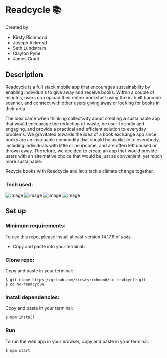# Readcycle :books:

Created by:

- Kirsty Richmond
- Joseph Ackroyd
- Seth Lundstram
- Clayton Pyne
- James Grant

## Description

Readcycle is a full stack mobile app that encourages sustainability by enabling individuals to give away and receive books. Within a couple of minutes, users can upload their entire bookshelf using the in-built barcode scanner, and connect with other users giving away or looking for books in their area.

The idea came when thinking collectivity about creating a sustainable app that would encourage the reduction of waste, be user-friendly and engaging, and provide a practical and efficient solution to everyday problems. We gravitated towards the idea of a book exchange app since books are an invaluable commodity that should be available to everybody, including individuals with little or no income, and are often left unused or thrown away. Therefore, we decided to create an app that would provide users with an alternative choice that would be just as convenient, yet much more sustainable.

Recycle books with Readcycle and let’s tackle climate change together.

### Tech used:

![image](https://user-images.githubusercontent.com/90627497/158418246-dbe8cfb2-5b30-4ed2-af8c-2c834183d62a.png)
![image](https://user-images.githubusercontent.com/90627497/158418400-660ae016-3a59-4587-9d38-3bd016778450.png)
![image](https://user-images.githubusercontent.com/90627497/158418470-be73483d-3cb2-4861-89b8-b8971fb035fe.png)
![image](https://user-images.githubusercontent.com/90627497/158418537-ff62b951-d611-4f53-adc7-108715843463.png)

## Set up

### Minimum requirements:

To use this repo, please install atleast version 14.17.6 of ```Node```. 

- Copy and paste into your terminal:

### Clone repo:

Copy and paste in your terminal:

```
$ git clone https://github.com/kirstyrichmond/nc-readcycle.git
$ cd nc-readcycle
```

### Install dependencies:

Copy and paste in your terminal:

```
$ npm install
```

### Run

To run the web app in your browser, copy and paste in your terminal:

```
$ npm start
```

